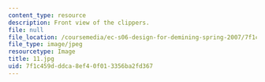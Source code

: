 ```yaml
---
content_type: resource
description: Front view of the clippers.
file: null
file_location: /coursemedia/ec-s06-design-for-demining-spring-2007/7f1c459dddca8ef40f013356ba2fd367_11.jpg
file_type: image/jpeg
resourcetype: Image
title: 11.jpg
uid: 7f1c459d-ddca-8ef4-0f01-3356ba2fd367
---
```

